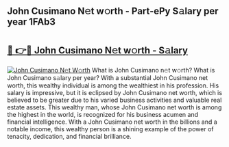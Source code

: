 ## John Cusimano N𝚎t w𝚘rth - Part-ePy S𝚊lary per year 1FAb3

# <h2><a href="http://gc2wo1.nevu.top/?p=John+Cusimano">🔗 👉🔴 John Cusimano N𝚎t w𝚘rth - S𝚊lary</a></h2>

[![John Cusimano N𝚎t W𝚘rth](https://i.imgur.com/Oavwk0R.jpeg)](http://gc2wo1.nevu.top/?p=John+Cusimano)
What is John Cusimano n𝚎t w𝚘rth? What is John Cusimano s𝚊lary per year?
With a substantial John Cusimano net worth, this wealthy individual is among the wealthiest in his profession. His salary is impressive, but it is eclipsed by John Cusimano net worth, which is believed to be greater due to his varied business activities and valuable real estate assets. This wealthy man, whose John Cusimano net worth is among the highest in the world, is recognized for his business acumen and financial intelligence. With a John Cusimano net worth in the billions and a notable income, this wealthy person is a shining example of the power of tenacity, dedication, and financial brilliance.
